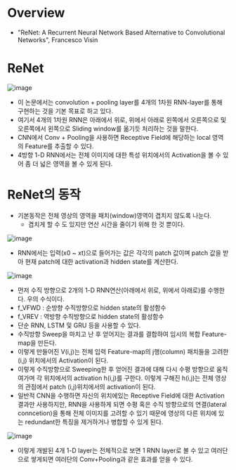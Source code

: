 # Overview
- "ReNet: A Recurrent Neural Network Based Alternative to Convolutional Networks", Francesco Visin

# ReNet
![image](https://user-images.githubusercontent.com/69780812/138879891-cee37339-97ca-4a33-8717-ff6369691050.png)

- 이 논문에서는 convolution + pooling layer를 4개의 1차원 RNN-layer를 통해 구현하는 것을 기본 목표로 하고 있다.
- 여기서 4개의 1차원 RNN은 아래에서 위로, 위에서 아래로 왼쪽에서 오른쪽으로 및 오른쪽에서 왼쪽으로 Sliding window를 옮기듯 처리하는 것을 말한다.
- CNN에서 Conv + Pooling을 사용하면 Receptive Field에 해당하는 local 영역의 Feature를 추출할 수 있다.
- 4방향 1-D RNN에서는 전체 이미지에 대한 특성 위치에서의 Activation을 볼 수 있어 좀 더 넓은 영역을 볼 수 있게 된다.

# ReNet의 동작
- 기본동작은 전체 영상의 영역을 패치(window)영역이 겹치지 않도록 나눈다.
  - 겹치게 할 수 도 있지만 연산 시간을 줄이기 위해 한 것 뿐이다.

![image](https://user-images.githubusercontent.com/69780812/138881689-0f9d3379-7bbf-4751-abab-4c8cb2364c28.png)

- RNN에서는 입력(x0 ~ xt)으로 들어가는 값은 각각의 patch 값이며 patch 값을 받아 현재 patch에 대한 activation과 hidden state를 계산한다.

![image](https://user-images.githubusercontent.com/69780812/138881843-15be68bd-2702-4155-9377-6913c411854d.png)

- 먼저 수직 방향으로 2개의 1-D RNN연산(아래에서 위로, 위에서 아래로)를 수행한다. 우의 수식이다.
- f_VFWD : 순방향 수직방향으로 hidden state의 활성함수
- f_VREV : 역방향 수직방향으로 hidden state의 활성함수
- 단순 RNN, LSTM 및 GRU 등을 사용할 수 있다.
- 수직방향 Sweep을 마치고 난 후 얻어지는 결과를 결합하여 임시의 복합 Feature-map을 만든다.
- 이렇게 만들어진 V(i,j)는 전체 입력 Feature-map의 j행(column) 패치들을 고려한 (i,j) 위치에서의 Activation이 된다.
- 이렇게 수직방향으로 Sweeping한 후 얻어진 결과에 대해 다시 수평 방향으로 움직여가며 각 위치에서의 activation h(i,j)를 구한다. 이렇게 구해진 h(i,j)는 전체 영상의 관점에서 patch (i,j)위치에서의 activation이 된다.
- 일반적 CNN을 수행하면 자신의 위치에있는 Receptive Field에 대한 Activation 결과만 사용하지만, RNN을 사용하게 되면 수평 혹은 수직 방향으로의 연결(lateral conncetion)을 통해 전체 이미지를 고려할 수 있기 때문에 영상의 다른 위치에 있는 redundant한 특징을 제거하거나 병합할 수 있게 된다.

![image](https://user-images.githubusercontent.com/69780812/138882948-7bf0aa2f-8636-4c56-86ca-dd55fc23b464.png)

- 이렇게 개발된 4개 1-D layer는 전체적으로 보면 1 RNN layer로 볼 수 있고 여러단으로 쌓게되면 여러단의 Conv+Pooling과 같은 효과를 얻을 수 있다.